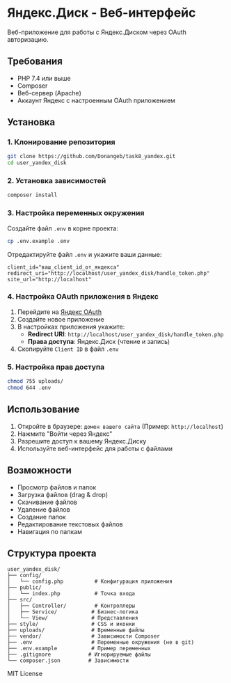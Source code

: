 # Яндекс.Диск - Веб-интерфейс

Веб-приложение для работы с Яндекс.Диском через OAuth авторизацию.

## Требования

- PHP 7.4 или выше
- Composer
- Веб-сервер (Apache)
- Аккаунт Яндекс с настроенным OAuth приложением

## Установка

### 1. Клонирование репозитория

```bash
git clone https://github.com/Donangeb/task8_yandex.git
cd user_yandex_disk
```

### 2. Установка зависимостей

```bash
composer install
```

### 3. Настройка переменных окружения

Создайте файл `.env` в корне проекта:

```bash
cp .env.example .env
```

Отредактируйте файл `.env` и укажите ваши данные:

```env
client_id="ваш_client_id_от_яндекса"
redirect_uri="http://localhost/user_yandex_disk/handle_token.php"
site_url="http://localhost"
```

### 4. Настройка OAuth приложения в Яндекс

1. Перейдите на [Яндекс OAuth](https://oauth.yandex.ru/)
2. Создайте новое приложение
3. В настройках приложения укажите:
   - **Redirect URI**: `http://localhost/user_yandex_disk/handle_token.php`
   - **Права доступа**: Яндекс.Диск (чтение и запись)
4. Скопируйте `Client ID` в файл `.env`

### 5. Настройка прав доступа

```bash
chmod 755 uploads/
chmod 644 .env
```

## Использование

1. Откройте в браузере: `домен вашего сайта` (Пример: `http://localhost`)
2. Нажмите "Войти через Яндекс"
3. Разрешите доступ к вашему Яндекс.Диску
4. Используйте веб-интерфейс для работы с файлами

## Возможности

- Просмотр файлов и папок
- Загрузка файлов (drag & drop)
- Скачивание файлов
- Удаление файлов
- Создание папок
- Редактирование текстовых файлов
- Навигация по папкам

## Структура проекта

```
user_yandex_disk/
├── config/
│   └── config.php          # Конфигурация приложения
├── public/
│   └── index.php           # Точка входа
├── src/
│   ├── Controller/         # Контроллеры
│   ├── Service/           # Бизнес-логика
│   └── View/              # Представления
├── style/                 # CSS и иконки
├── uploads/               # Временные файлы
├── vendor/                # Зависимости Composer
├── .env                   # Переменные окружения (не в git)
├── .env.example           # Пример переменных
├── .gitignore            # Игнорируемые файлы
└── composer.json         # Зависимости
```

MIT License 
